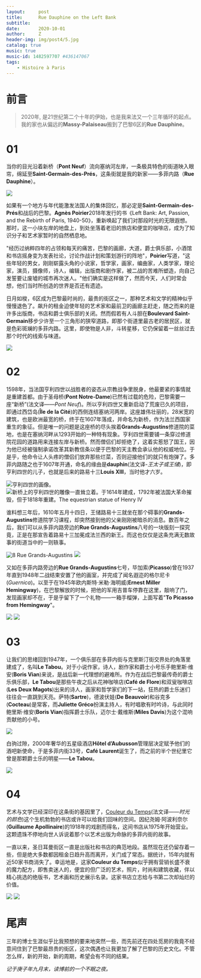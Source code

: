 ```yaml
---
layout:     post
title:      Rue Dauphine on the Left Bank
subtitle:   
date:       2020-10-01
author:     Z
header-img: img/post4/5.jpg
catalog: true
music: true
music-id: 1482597707 #436147067
tags:
    - Histoire à Paris
---
```


# 前言

>2020年, 是21世纪第二个十年的伊始，也是我来法又一个三年循环的起点。我的家也从偏远的**Massy-Palaiseau**搬到了巴黎6区的**Rue Dauphine**。

# 01

当你的目光沿着新桥（**Pont Neuf**）流向塞纳河左岸，一条极具特色的街道映入眼帘，绵延至**Saint-Germain-des-Prés**，这条街就是我的新家——多菲内路（**Rue Dauphine**）。

![](https://HistoireaParis.github.io/img/post4/2.jpg)

如果有一个地方与年代能激发法国人的集体回忆，那必定是**Saint-Germain-des-Prés**和战后的巴黎。**Agnès Poirier**2018年发行的书《Left Bank: Art, Passion, and the Rebirth of Paris, 1940-50》，重新唤起了我们对那段时光的无限遐想。那时，这一小块左岸的地盘上，到处坐落着老旧的旅店和便宜的咖啡店，成为了知识分子和艺术家暂时的自然栖息地。

"经历过纳粹四年的占领和每天的痛苦，巴黎的画廊，大道，爵士俱乐部，小酒馆和书店摇身变为发表社论，讨论作战计划和策划游行的阵地"，**Poirier**写道，"这些年轻的男女，刚刚崭露头角的小说家，哲学家，画家，编曲家，人类学家，理论家，演员，摄像师，诗人，编辑，出版商和剧作家，被二战的苦难所塑造，向自己发誓要让废墟的城市再次迷人。"他们确实是这样做了，然而今天，人们时常会想，他们当时所创造的世界是否还有遗迹。

日月如梭，6区成为巴黎最时尚的，最贵的街区之一，那种艺术和文学的精神似乎慢慢退色了。飙升的租金迫使年轻的艺术家和最前卫的画廊主赶走，随之而来的是许多出版商，书店和爵士俱乐部的关闭。然而假若有人斗胆在**Boulevard Saint-Germain**移步少许至一个三角形的狭窄道路，即那个街道里最古老的居民区，就是色彩斑斓的多菲内路。这里，即使物是人非，斗转星移，它仍保留着一丝丝过去那个时代的线索与味道。

![](https://HistoireaParis.github.io/img/post4/1.jpg)

# 02

1598年，当法国亨利四世以战胜者的姿态从宗教战争里脱身，他最要紧的事情就是重建首都。由于圣母桥(**Pont Notre-Dame**)已然有过载的危险，巴黎需要一座“新桥”(法文译——*Pont Neuf*)。所以亨利四世又重新启动了荒废已久的项目，即通过西岱岛(**Île de la Cité**)的西侧连结塞纳河两岸。这座雄伟壮丽的，28米宽的建筑，也是欧洲最宽的桥，终于在1607年落成，并命名为新桥，作为法兰西国家重生的象征。但是唯一的问题是这座桥的尽头挨着**Grands-Augustins**修道院的菜地，也是在塞纳河畔从1293开始的一种特有现象。亨利四世需要铺一条穿过修道院花园的道路用来连接左岸与新桥。然而僧侣们却拒绝了，这着实惹怒了国王，因为他已经被强制承诺改革其新教信条以便于巴黎的天主教会承认他的权威地位。于是乎，他命令让人头疼的僧侣们放弃那些烂菜，否则迎接他们的就只有炮弹了。多菲内路随之也于1607年开通，命名的缘由是**dauphin**(法文译-*王太子或王储*)，即亨利四世的儿子，也就是后来的路易十三**Louis XIII**，当时他才六岁。

![亨利四世的画像。](https://HistoireaParis.github.io/img/post4/3.jpg)
![新桥上的亨利四世的雕像一直耸立着。于1614年建成，1792年被法国大革命摧毁，但于1818年重建。**The equestrian statue of Henry IV**](https://HistoireaParis.github.io/img/post4/4.jpg)

谁料想三年后，1610年五月十四日，王储路易十三就坐在那个碍事的**Grands-Augustins**修道院学习课程，却突然接到他的父亲刚刚被暗杀的消息。数百年之后，我们可以从多菲内路旁边的**Rue Grands-Augustins**八号的一块版刻一探究竟，正是在那宣告着路易十三加冕成法兰西的新王。而这也仅仅是这条充满无数故事的街道当中的一则轶事。

![**8 Rue Grands-Augustins**](https://HistoireaParis.github.io/img/post4/6.jpg)
![](https://HistoireaParis.github.io/img/post4/1.PNG)

又如在多菲内路旁边的**Rue Grands-Augustins**七号，毕加索(**Picasso**)曾在1937年直到1948年二战结束安置了他的画室，并完成了闻名遐迩的格尔尼卡(*Guernica*)。以至于在1945年欧内斯特·米勒·海明威(**Ernest Miller Hemingway**)，在巴黎解放的时候，把他的军用吉普车停靠在这里，敲响了门，发现画家却不在，于是乎留下了一个礼物——一箱手榴弹，上面写着"**To Picasso from Hemingway**"。

![](https://HistoireaParis.github.io/img/post4/8.JPG)
![](https://HistoireaParis.github.io/img/post4/7.jpg)


# 03

让我们的思绪回到1947年，一个俱乐部在多菲内街与克里斯汀街交界处的角落里建成了，名叫**Le Tabou**。对于小说作家，诗人，剧作家和爵士小号乐手鲍里斯·维安(**Boris Vian**)来说，是战后新一代理想的避难所。作为在战后巴黎最传奇的爵士乐俱乐部，**Le Tabou**是那些午夜之后从花神咖啡店(**Café de Flore**)和双叟咖啡店(**Les Deux Magots**)出来的诗人，画家和哲学家们的下一站，狂热的爵士乐迷们往往会一直跳到天亮。萨特(**Sartre**)，德波伏娃(**De Beauvoir**)和谷克多(**Cocteau**)是常客，而**Juliette Gréco**扮演主持人，有时唱歌有时吟诗，与此同时鲍里斯·维安(**Boris Vian**)指挥爵士乐队，迈尔士·戴维斯(**Miles Davis**)为这个混响贡献他的小号。

![](https://HistoireaParis.github.io/img/post4/11.jpg)

白驹过隙，2000年奢华的五星级酒店**Hôtel d’Aubusson**管理层决定赋予他们的酒吧新使命，于是多菲内街33号，**Café Laurent**诞生了，而之前的半个世纪里它曾是那颗爵士乐的明星——**Le Tabou**。

![](https://HistoireaParis.github.io/img/post4/10.jpg)

# 04

艺术与文学已经深印在这条街的基因里了，[Couleur du Temps](http://www.librairie-couleurdutemps.com/index.cfm)(法文译——*时光的颜色*)这个生机勃勃的书店或许可以给我们回味的空间。因纪尧姆·阿波利奈尔(**Guillaume Apollinaire**)的1918年的戏剧而得名，这间书店从1975年开始营业。这颗遗珠不停地向世人诉说着那个以艺术出版为命脉的多菲内街的故事。

一直以来，圣日耳曼街区一直是出版社和书店的典范地段。虽然现在还仍留存着一些，但是绝大多数都因租金日趋升高而离开，关门成了常态。据统计，15年内就有近50家书商消失了。幸运地是，这家**Couleur du Temps**似乎拥有营销长盛不衰的魔力配方，即售卖迷人的，便宜的但广泛的艺术，照片，时尚和建筑收藏，伴以精心挑选的绝版书，艺术画和历史展示名录。这家书店立志给与书第二次却灿烂的价值。

![](https://HistoireaParis.github.io/img/post4/2.PNG)
![](https://HistoireaParis.github.io/img/post4/3.PNG)

# 尾声

三年的博士生涯似乎比我预想的要来地突然一些，而先前还在四处觅房的我竟不经意间住到了巴黎最昂贵的街区，这次偶遇也让我更加了解了巴黎的历史文化。不管怎么样，新的开始，新的周期，希望会有不同的结果。

*记于庚子年九月末，读博前的一个不眠之夜。*

